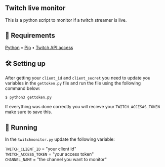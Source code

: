 <h2> Twitch live monitor </h2>
  This is a python script to monitor if a twitch streamer is live. 

<h2 >📝 Requirements </h2>
  <a href="https://www.python.org/downloads/">Python</a> •
  <a href="https://www.python.org/downloads/">Pip</a> •
  <a href="https://dev.twitch.tv/">Twitch API access</a>

## 🛠️ Setting up 
  After getting your `client_id` and `client_secret` you need to update you variables in the `gettoken.py` file and run the file using the following command below:
  
    $ python3 gettoken.py
    
  If everything was done correctly you will recieve your `TWITCH_ACCESAS_TOKEN` make sure to save this.

## 🚀 Running
  In the `twitchmonitor.py` update the following variable:
     
   `TWITCH_CLIENT_ID` = "your client id"  
   `TWITCH_ACCESS_TOKEN` = "your access token"  
   `CHANNEL_NAME` = "the channel you want to monitor"

     

